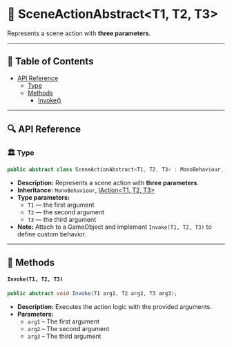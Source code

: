 # 🧩 SceneActionAbstract&lt;T1, T2, T3&gt;

Represents a scene action with **three parameters**.

---

## 📑 Table of Contents

- [API Reference](#-api-reference)
  - [Type](#-type)
  - [Methods](#-methods)
    - [Invoke()](#invoke)

---

## 🔍 API Reference

### 🏛️ Type <div id="-type"></div>

```csharp
public abstract class SceneActionAbstract<T1, T2, T3> : MonoBehaviour, IAction<T1, T2, T3>
```
- **Description:** Represents a scene action with **three parameters**.
- **Inheritance:** `MonoBehaviour`, [IAction&lt;T1, T2, T3&gt;](IAction%603.md)
- **Type parameters:**
    - `T1` — the first argument
    - `T2` — the second argument
    - `T3` — the third argument
- **Note:** Attach to a GameObject and implement `Invoke(T1, T2, T3)` to define custom behavior.

---

## 🏹 Methods

#### `Invoke(T1, T2, T3)`

```csharp
public abstract void Invoke(T1 arg1, T2 arg2, T3 arg3);
```

- **Description:** Executes the action logic with the provided arguments.
- **Parameters:**
    - `arg1` – The first argument
    - `arg2` – The second argument
    - `arg3` – The third argument